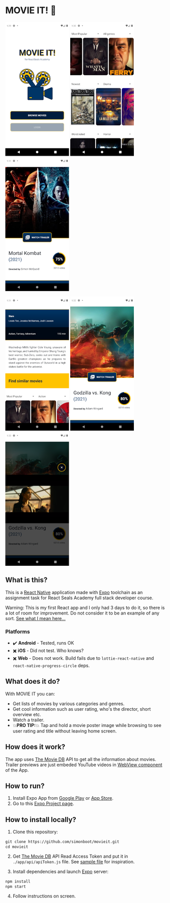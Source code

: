 # MOVIE IT! :movie_camera:

<p float="left">
  <img src="/screenshots/screenshot1.png" width="200" />
  <img src="/screenshots/screenshot2.png" width="200" /> 
  <img src="/screenshots/screenshot3.png" width="200" />
</p>

<p float="left">
  <img src="/screenshots/screenshot4.png" width="200" />
  <img src="/screenshots/screenshot5.png" width="200" /> 
  <img src="/screenshots/screenshot6.png" width="200" />
</p>

## What is this?

This is a [React Native](https://reactnative.dev/) application made with [Expo](https://docs.expo.io) toolchain as an assignment task for React Seals Academy full stack developer course.

Warning: This is my first React app and I only had 3 days to do it, so there is a lot of room for improvement. Do not consider it to be an example of any sort. [See what I mean here...](TODO.md)

### Platforms

- :heavy_check_mark: **Android** - Tested, runs OK
- :heavy_multiplication_x: **iOS** - Did not test. Who knows?
- :heavy_multiplication_x: **Web** - Does not work. Build fails due to `lottie-react-native` and `react-native-progress-circle` deps. 

## What does it do?

With MOVIE IT you can:

- Get lists of movies by various categories and genres.
- Get cool information such as user rating, who's the director, short overview etc.
- Watch a trailer.
- :boom:**PRO TIP:**:boom: Tap and hold a movie poster image while browsing to see user rating and title without leaving home screen.

## How does it work?

The app uses [The Movie DB](https://www.themoviedb.org/) API to get all the information about movies. Trailer previews are just embeded YouTube videos in [WebView component](https://docs.expo.io/versions/latest/sdk/webview/) of the App.

## How to run?

1. Install Expo App from [Google Play](https://play.google.com/store/apps/details?id=host.exp.exponent&hl=en_US&gl=US) or [App Store](https://apps.apple.com/us/app/expo-go/id982107779).
2. Go to this [Expo Project page](https://expo.io/@simonboot/movieit?release-channel=staging).

## How to install locally?

1.  Clone this repository:

```console
git clone https://github.com/simonboot/movieit.git
cd movieit
```

2. Get [The Movie DB](https://www.themoviedb.org/) API Read Access Token and put it in `./app/api/apiToken.js` file. See [sample file](/app/api/apiToken.sample.js) for inspiration.

3. Install dependencies and launch [Expo](https://docs.expo.io) server:

```console
npm install
npm start
```

4. Follow instructions on screen.
